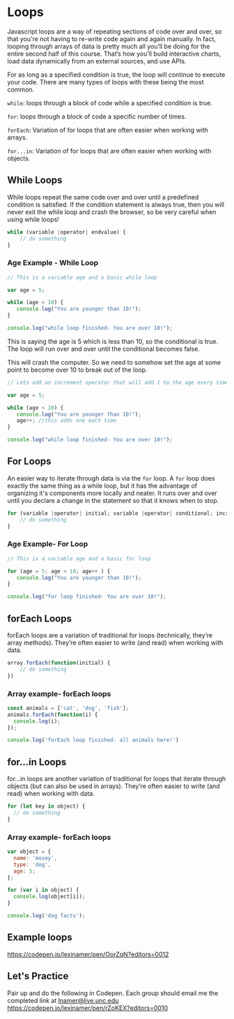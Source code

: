 # Loops
Javascript loops are a way of repeating sections of code over and over, so that you're not having to re-write code again and again manually. In fact, looping through arrays of data is pretty much all you’ll be doing for the entire second half of this course. That’s how you’ll build interactive charts, load data dynamically from an external sources, and use APIs.

For as long as a specified condition is true, the loop will continue to execute your code. There are many types of loops with these being the most common.

`while`: loops through a block of code while a specified condition is true.

`for`: loops through a block of code a specific number of times.

`forEach`: Variation of for loops that are often easier when working with arrays.

`for...in`: Variation of for loops that are often easier when working with objects.


## While Loops
While loops repeat the same code over and over until a predefined condition is satisfied. If the condition statement is always true, then you will never exit the while loop and crash the browser, so be very careful when using while loops!

```js
while (variable |operator| endvalue) {
    // do something
}
```

### Age Example - While Loop

```js
// This is a variable age and a basic while loop

var age = 5;

while (age < 10) {
   console.log("You are younger than 10!");
}

console.log("while loop finished- You are over 10!");
```

This is saying the age is 5 which is less than 10, so the conditional is true. The loop will run over and over until the conditional becomes false.

This will crash the computer. So we need to somehow set the age at some point to become over 10 to break out of the loop.

```js
// Lets add an increment operator that will add 1 to the age every time this while loop runs

var age = 5;

while (age < 10) {
   console.log("You are younger than 10!");
   age++; //this adds one each time
}

console.log("while loop finished- You are over 10!");
```


## For Loops
An easier way to iterate through data is via the `for` loop. A `for` loop does exactly the same thing as a while loop, but it has the advantage of organizing it's components more locally and neater. It runs over and over until you declare a change in the statement so that it knows when to stop.

```js
for (variable |operator| initial; variable |operator| conditional; increment) {
    // do something
}
```

### Age Example- For Loop

```js
// This is a variable age and a basic for loop

for (age = 5; age < 10; age++ ) {
   console.log("You are younger than 10!");
}

console.log("for loop finished- You are over 10!");
```

## forEach Loops
forEach loops are a variation of traditional for loops (technically, they’re array methods). They’re often easier to write (and read) when working with data.

```js
array.forEach(function(initial) {
    // do something
})
```

### Array example- forEach loops

```js
const animals = ['cat', 'dog', 'fish'];
animals.forEach(function(i) {
  console.log(i);
});

console.log('forEach loop finished- all animals here!')
```

## for...in Loops
for...in loops are another variation of traditional for loops that iterate through objects (but can also be used in arrays). They’re often easier to write (and read) when working with data.

```js
for (let key in object) {  
  // do something
}
```

### Array example- forEach loops

```js
var object = {
  name: 'mosey',
  type: 'dog',
  age: 5;
};

for (var i in object) {
  console.log(object[i]);
}

console.log('dog facts');
```


## Example loops
https://codepen.io/lexinamer/pen/OorZqN?editors=0012

## Let's Practice
Pair up and do the following in Codepen. Each group should email me the completed link at lnamer@live.unc.edu
https://codepen.io/lexinamer/pen/rZoKEX?editors=0010
